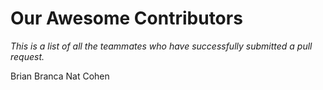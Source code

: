 # Our Awesome Contributors

_This is a list of all the teammates who have successfully submitted a pull request._

Brian Branca
Nat Cohen
